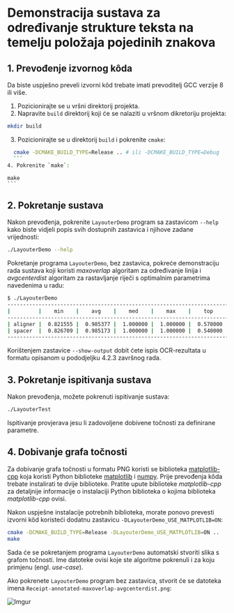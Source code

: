 # Demonstracija sustava za određivanje strukture teksta na temelju položaja pojedinih znakova

## 1. Prevođenje izvornog kôda
Da biste uspješno preveli izvorni kôd trebate imati prevoditelj GCC verzije 8 ili više.

1. Pozicionirajte se u vršni direktorij projekta.
2. Napravite `build` direktorij koji će se nalaziti u vršnom dikretoriju projekta:
  ```bash
  mkdir build
  ```
3. Pozicionirajte se u direktorij `build` i pokrenite `cmake`:
  ```bash
    cmake -DCMAKE_BUILD_TYPE=Release .. # ili -DCMAKE_BUILD_TYPE=Debug
    ```
4. Pokrenite `make`:
  ```
    make
    ```

## 2. Pokretanje sustava
Nakon prevođenja, pokrenite `LayouterDemo` program sa zastavicom `--help` kako biste vidjeli popis svih dostupnih zastavica i njihove zadane vrijednosti:
```bash
./LayouterDemo --help
```

Pokretanje programa `LayouterDemo`, bez zastavica, pokreće demonstraciju rada sustava koji koristi *maxoverlap* algoritam za određivanje linija i *avgcenterdist* algoritam za rastavljanje riječi s optimalnim parametrima navedenima u radu:
```bash
$ ./LayouterDemo
-----------------------------------------------------------------------
|         |    min    |    avg    |    med    |    max    |    top    |
-----------------------------------------------------------------------
| aligner |  0.821555 |  0.985377 |  1.000000 |  1.000000 |  0.570000 |
| spacer  |  0.826709 |  0.985173 |  1.000000 |  1.000000 |  0.540000 |
-----------------------------------------------------------------------
```

Korištenjem zastavice `--show-output` dobit ćete ispis OCR-rezultata u formatu opisanom u pododjeljku 4.2.3 završnog rada.

## 3. Pokretanje ispitivanja sustava
Nakon prevođenja, možete pokrenuti ispitivanje sustava:
```bash
./LayouterTest
```

Ispitivanje provjerava jesu li zadovoljene dobivene točnosti za definirane parametre.

## 4. Dobivanje grafa točnosti
Za dobivanje grafa točnosti u formatu PNG koristi se biblioteka [matplotlib-cpp](https://github.com/lava/matplotlib-cpp) koja koristi Python biblioteke [matplotlib](https://matplotlib.org/index.html) i [numpy](http://www.numpy.org/). Prije prevođenja kôda trebate instalirati te dvije biblioteke. Pratite upute biblioteke *matplotlib-cpp* za detaljnije informacije o instalaciji Python biblioteka o kojima biblioteka *matplotlib-cpp* ovisi.

Nakon uspješne instalacije potrebnih biblioteka, morate ponovo prevesti izvorni kôd koristeći dodatnu zastavicu `-DLayouterDemo_USE_MATPLOTLIB=ON`:
```bash
cmake -DCMAKE_BUILD_TYPE=Release -DLayouterDemo_USE_MATPLOTLIB=ON ..
make
```

Sada će se pokretanjem programa `LayouterDemo` automatski stvoriti slika s grafom točnosti. Ime datoteke ovisi koje ste algoritme pokrenuli i za koju primjenu (engl. *use-case*).

Ako pokrenete `LayouterDemo` program bez zastavica, stvorit će se datoteka imena
`Receipt-annotated-maxoverlap-avgcenterdist.png`:

![Imgur](https://i.imgur.com/gBjwMWz.png)
